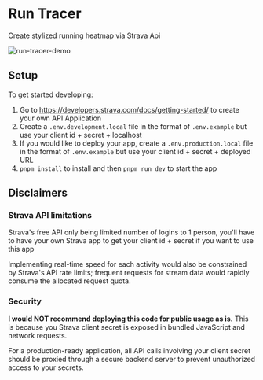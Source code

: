 # Run Tracer

Create stylized running heatmap via Strava Api

![run-tracer-demo](https://github.com/user-attachments/assets/e4eea3b6-e54a-4176-9001-c0a8f925312b)

## Setup

To get started developing:
1. Go to https://developers.strava.com/docs/getting-started/ to create your own API Application
2. Create a `.env.development.local` file in the format of `.env.example` but use your client id + secret + localhost
3. If you would like to deploy your app, create a `.env.production.local` file in the format of `.env.example` but use your client id + secret + deployed URL
4. `pnpm install` to install and then `pnpm run dev` to start the app

## Disclaimers

### Strava API limitations
Strava's free API only being limited number of logins to 1 person, you'll have to have your own Strava app to get your client id + secret if you want to use this app

Implementing real-time speed for each activity would also be constrained by Strava's API rate limits; frequent requests for stream data would rapidly consume the allocated request quota.

### Security
**I would NOT recommend deploying this code for public usage as is.** This is because you Strava client secret is exposed in bundled JavaScript and network requests.
  
For a production-ready application, all API calls involving your client secret should be proxied through a secure backend server to prevent unauthorized access to your secrets.
